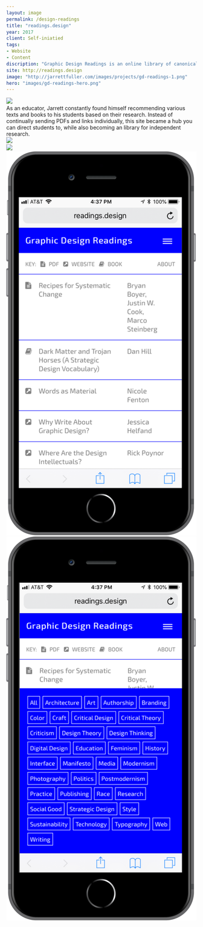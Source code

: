 ```yaml
---
layout: image
permalink: /design-readings
title: "readings.design"
year: 2017
client: Self-iniatied
tags:
- Website
- Content
discription: "Graphic Design Readings is an online library of canonical and recommended texts on graphic design and related fields. We designed, built, and curated the site, which is tagged and sortable, and contains books, PDFs, and online links. "
site: http://readings.design
image: "http://jarrettfuller.com/images/projects/gd-readings-1.png"
hero: "images/gd-readings-hero.png"
---
```


<img src="http://jarrettfuller.com/images/projects/gd-readings-2.png">
<div class="caption">As an educator, Jarrett constantly found himself recommending various texts and books to his students based on their research. Instead of continually sending PDFs and links individually, this site became a hub you can direct students to, while also becoming an library for independent research.</div>

<div class="left"><img src="http://jarrettfuller.com/images/projects/gd-readings-3.png"></div>
<div class="right"><img src="http://jarrettfuller.com/images/projects/gd-readings-4.png"></div>

<section class="clear"></section>
<div class="left"><img src="/images/gd-readings-mobile-1.png"></div>
<div class="right"><img src="/images/gd-readings-mobile-2.png"></div>
